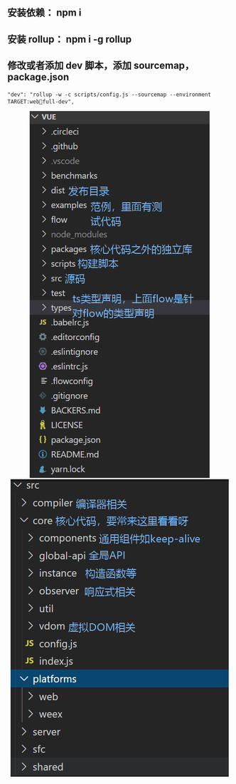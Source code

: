 ## 安装依赖： npm i

## 安装 rollup： npm i -g rollup

## 修改或者添加 dev 脚本，添加 sourcemap，package.json

    "dev": "rollup -w -c scripts/config.js --sourcemap --environment TARGET:webfull-dev",

<p align="center">
  <img src="./images/1.png"><img src="./images/2.png"></p>

